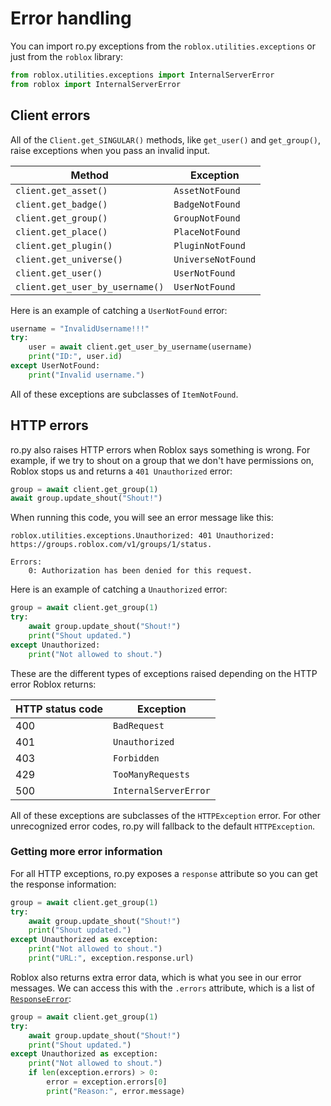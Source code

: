 # Error handling
You can import ro.py exceptions from the `roblox.utilities.exceptions` or just from the `roblox` library:
```python
from roblox.utilities.exceptions import InternalServerError
from roblox import InternalServerError
```

## Client errors
All of the `Client.get_SINGULAR()` methods, like `get_user()` and `get_group()`, raise exceptions when you pass an
invalid input.

| Method                          | Exception          |
|---------------------------------|--------------------|
| `client.get_asset()`            | `AssetNotFound`    |
| `client.get_badge()`            | `BadgeNotFound`    |
| `client.get_group()`            | `GroupNotFound`    |
| `client.get_place()`            | `PlaceNotFound`    |
| `client.get_plugin()`           | `PluginNotFound`   |
| `client.get_universe()`         | `UniverseNotFound` |
| `client.get_user()`             | `UserNotFound`     |
| `client.get_user_by_username()` | `UserNotFound`     |

Here is an example of catching a `UserNotFound` error:
```python
username = "InvalidUsername!!!"
try:
    user = await client.get_user_by_username(username)
    print("ID:", user.id)
except UserNotFound:
    print("Invalid username.")
```

All of these exceptions are subclasses of `ItemNotFound`.

## HTTP errors
ro.py also raises HTTP errors when Roblox says something is wrong.
For example, if we try to shout on a group that we don't have permissions on, Roblox stops us and returns a 
`401 Unauthorized` error:
```python
group = await client.get_group(1)
await group.update_shout("Shout!")
```
When running this code, you will see an error message like this:
```pytb
roblox.utilities.exceptions.Unauthorized: 401 Unauthorized: https://groups.roblox.com/v1/groups/1/status.

Errors:
	0: Authorization has been denied for this request.
```
Here is an example of catching a `Unauthorized` error:
```python
group = await client.get_group(1)
try:
    await group.update_shout("Shout!")
    print("Shout updated.")
except Unauthorized:
    print("Not allowed to shout.")
```

These are the different types of exceptions raised depending on the HTTP error Roblox returns:

| HTTP status code | Exception             |
|------------------|-----------------------|
| 400              | `BadRequest`          |
| 401              | `Unauthorized`        |
| 403              | `Forbidden`           |
| 429              | `TooManyRequests`     |
| 500              | `InternalServerError` |

All of these exceptions are subclasses of the `HTTPException` error.
For other unrecognized error codes, ro.py will fallback to the default `HTTPException`.

### Getting more error information
For all HTTP exceptions, ro.py exposes a `response` attribute so you can get the response information:
```python
group = await client.get_group(1)
try:
    await group.update_shout("Shout!")
    print("Shout updated.")
except Unauthorized as exception:
    print("Not allowed to shout.")
    print("URL:", exception.response.url)
```
Roblox also returns extra error data, which is what you see in our error messages. 
We can access this with the `.errors` attribute, which is a list of 
[`ResponseError`](/reference/roblox/utilities/exceptions/#roblox.utilities.exceptions.ResponseError):
```python
group = await client.get_group(1)
try:
    await group.update_shout("Shout!")
    print("Shout updated.")
except Unauthorized as exception:
    print("Not allowed to shout.")
    if len(exception.errors) > 0:
        error = exception.errors[0]
        print("Reason:", error.message)
```